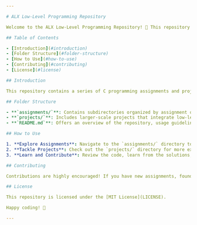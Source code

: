 ```yaml
---

# ALX Low-Level Programming Repository

Welcome to the ALX Low-Level Programming Repository! 🚀 This repository is a comprehensive collection of C programming exercises and projects focused on low-level programming concepts. Whether you're a student at ALX School or anyone interested in mastering the fundamentals of low-level programming, this repository is designed to help you enhance your skills.

## Table of Contents

- [Introduction](#introduction)
- [Folder Structure](#folder-structure)
- [How to Use](#how-to-use)
- [Contributing](#contributing)
- [License](#license)

## Introduction

This repository contains a series of C programming assignments and projects that cover various low-level programming topics. Each directory represents a different task or project, providing a hands-on approach to understanding the intricacies of low-level programming.

## Folder Structure

- **`assignments/`**: Contains subdirectories organized by assignment or project names.
- **`projects/`**: Includes larger-scale projects that integrate low-level programming concepts.
- **`README.md`**: Offers an overview of the repository, usage guidelines, and contribution information.

## How to Use

1. **Explore Assignments**: Navigate to the `assignments/` directory to find specific low-level programming assignments.
2. **Tackle Projects**: Check out the `projects/` directory for more extensive projects requiring low-level programming expertise.
3. **Learn and Contribute**: Review the code, learn from the solutions, and contribute your own solutions or improvements. Check the [Contributing](#contributing) section for guidelines.

## Contributing

Contributions are highly encouraged! If you have new assignments, found bugs, or have suggestions for improvements, please follow the [contribution guidelines](CONTRIBUTING.md).

## License

This repository is licensed under the [MIT License](LICENSE).

Happy coding! 🚀

---
```

